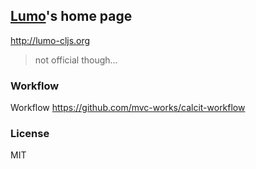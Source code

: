 
[Lumo](https://github.com/anmonteiro/lumo)'s home page
----

http://lumo-cljs.org

> not official though...

### Workflow

Workflow https://github.com/mvc-works/calcit-workflow

### License

MIT
